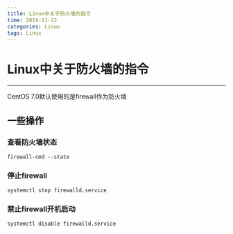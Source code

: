 ```yaml
---
title: Linux中关于防火墙的指令
time: 2019-11-22
categories: Linux
tags: Linux
---
```


# Linux中关于防火墙的指令
---
CentOS 7.0默认使用的是firewall作为防火墙

## 一些操作

### 查看防火墙状态
```
firewall-cmd --state
```

### 停止firewall
```
systemctl stop firewalld.service
```

### 禁止firewall开机启动
```
systemctl disable firewalld.service 
```

